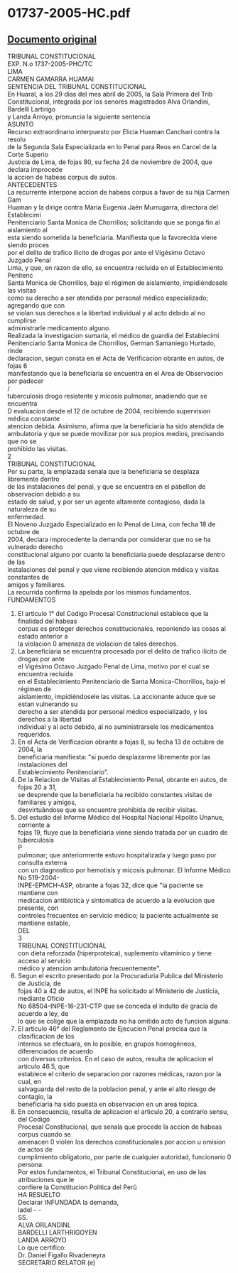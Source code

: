 
01737-2005-HC.pdf
=================
  
[Documento original](https://tc.gob.pe/jurisprudencia/2005/01737-2005-HC.pdf)  
---  
TRIBUNAL CONSTITUCIONAL  
EXP. N.o 1737-2005-PHC/TC  
LIMA  
CARMEN GAMARRA HUAMAI  
SENTENCIA DEL TRIBUNAL CONSTITUCIONAL  
En Huaral, a los 29 dias del mes abril de 2005, la Sala Primera del Trib  
Constitucional, integrada por los senores magistrados Alva Orlandini, Bardelli Lartirigo  
y Landa Arroyo, pronuncia la siguiente sentencia  
ASUNTO  
Recurso extraordinario interpuesto por Elicia Huaman Canchari contra la resolu  
de la Segunda Sala Especializada en lo Penal para Reos en Carcel de la Corte Superio  
Justicia de Lima, de fojas 80, su fecha 24 de noviembre de 2004, que declara improcede  
la accion de habeas corpus de autos.  
ANTECEDENTES  
La recurrente interpone accion de habeas corpus a favor de su hija Carmen Gam  
Huaman y la dirige contra Maria Eugenia Jaén Murrugarra, directora del Establecimi  
Penitenciario Santa Monica de Chorrillos; solicitando que se ponga fin al aislamiento al  
esta siendo sometida la beneficiaria. Manifiesta que la favorecida viene siendo proces  
por el delito de trafico ilicito de drogas por ante el Vigésimo Octavo Juzgado Penal  
Lima, y que, en razon de ello, se encuentra recluida en el Establecimiento Penitenc  
Santa Monica de Chorrillos, bajo el régimen de aislamiento, impidiéndosele las visitas  
como su derecho a ser atendida por personal médico especializado; agregando que con  
se violan sus derechos a la libertad individual y al acto debido al no cumplirse  
administrarle medicamento alguno.  
Realizada la investigacion sumaria, el médico de guardia del Establecimi  
Penitenciario Santa Monica de Chorrillos, German Samaniego Hurtado, rinde  
declaracion, segun consta en el Acta de Verificacion obrante en autos, de fojas 6  
manifestando que la beneficiaria se encuentra en el Area de Observacion por padecer  
/  
tuberculosis drogo resistente y micosis pulmonar, anadiendo que se encuentra  
D evaluacion desde el 12 de octubre de 2004, recibiendo supervision médica constante  
atencion debida. Asimismo, afirma que la beneficiaria ha sido atendida de  
ambulatoria y que se puede movilizar por sus propios medios, precisando que no se  
prohibido las visitas.  
2  
TRIBUNAL CONSTITUCIONAL  
Por su parte, la emplazada senala que la beneficiaria se desplaza libremente dentro  
de las instalaciones del penal, y que se encuentra en el pabellon de observacion debido a su  
estado de salud, y por ser un agente altamente contagioso, dada la naturaleza de su  
enfermedad.  
El Noveno Juzgado Especializado en lo Penal de Lima, con fecha 18 de octubre de  
2004, declara improcedente la demanda por considerar que no se ha vulnerado derecho  
constitucional alguno por cuanto la beneficiaria puede desplazarse dentro de las  
instalaciones del penal y que viene recibiendo atencion médica y visitas constantes de  
amigos y familiares.  
La recurrida confirma la apelada por los mismos fundamentos.  
FUNDAMENTOS  
1. El articulo 1° del Codigo Procesal Constitucional establece que la finalidad del habeas  
corpus es proteger derechos constitucionales, reponiendo las cosas al estado anterior a  
la violacion 0 amenaza de violacion de tales derechos.  
2. La beneficiaria se encuentra procesada por el delito de trafico ilicito de drogas por ante  
el Vigésimo Octavo Juzgado Penal de Lima, motivo por el cual se encuentra recluida  
en el Establecimiento Penitenciario de Santa Monica-Chorrillos, bajo el régimen de  
aislamiento, impidiéndosele las visitas. La accionante aduce que se estan vulnerando su  
derecho a ser atendida por personal médico especializado, y los derechos a la libertad  
individual y al acto debido, al no suministrarsele los medicamentos requeridos.  
3. En el Acta de Verificacion obrante a fojas 8, su fecha 13 de octubre de 2004, la  
beneficiaria manifiesta: "si puedo desplazarme libremente por las instalaciones del  
Establecimiento Penitenciario".  
4. De la Relacion de Visitas al Establecimiento Penal, obrante en autos, de fojas 20 a 31,  
se desprende que la beneficiaria ha recibido constantes visitas de familiares y amigos,  
desvirtuândose que se encuentre prohibida de recibir visitas.  
5. Del estudio del Informe Médico del Hospital Nacional Hipolito Unanue, corriente a  
fojas 19, fluye que la beneficiaria viene siendo tratada por un cuadro de tuberculosis  
P  
pulmonar; que anteriormente estuvo hospitalizada y luego paso por consulta externa  
con un diagnostico por hemotisis y micosis pulmonar. El Informe Médico No 519-2004-  
INPE-EPMCH-ASP, obrante a fojas 32, dice que "la paciente se mantiene con  
medicacion antibiotica y sintomatica de acuerdo a la evolucion que presente, con  
controles frecuentes en servicio médico; la paciente actualmente se mantiene estable,  
DEL  
3  
TRIBUNAL CONSTITUCIONAL  
con dieta reforzada (hiperproteica), suplemento vitaminico y tiene acceso al servicio  
médico y atencion ambulatoria frecuentemente".  
6. Segun el escrito presentado por la Procuraduria Publica del Ministerio de Justicia, de  
fojas 40 a 42 de autos, el INPE ha solicitado al Ministerio de Justicia, mediante Oficio  
No 68504-INPE-16-231-CTP que se conceda el indulto de gracia de acuerdo a ley, de  
lo que se colige que la emplazada no ha omitido acto de funcion alguna.  
7. El articulo 46° del Reglamento de Ejecucion Penal precisa que la clasificacion de los  
internos se efectuara, en lo posible, en grupos homogéneos, diferenciados de acuerdo  
con diversos criterios. En el caso de autos, resulta de aplicacion el articulo 46.5, que  
establece el criterio de separacion por razones médicas, razon por la cual, en  
salvaguarda del resto de la poblacion penal, y ante el alto riesgo de contagio, la  
beneficiaria ha sido puesta en observacion en un area topica.  
8. En consecuencia, resulta de aplicacion el articulo 20, a contrario sensu, del Codigo  
Procesal Constitucional, que senala que procede la accion de habeas corpus cuando se  
amenacen 0 violen los derechos constitucionales por accion u omision de actos de  
cumplimiento obligatorio, por parte de cualquier autoridad, funcionario 0 persona.  
Por estos fundamentos, el Tribunal Constitucional, en uso de las atribuciones que le  
confiere la Constitucion Politica del Perû  
HA RESUELTO  
Declarar INFUNDADA la demanda,  
ladel - -  
SS.  
ALVA ORLANDINL  
BARDELLI LARTHRIGOYEN  
LANDA ARROYO  
Lo que certifico:  
Dr. Daniel Figallo Rivadeneyra  
SECRETARIO RELATOR (e)